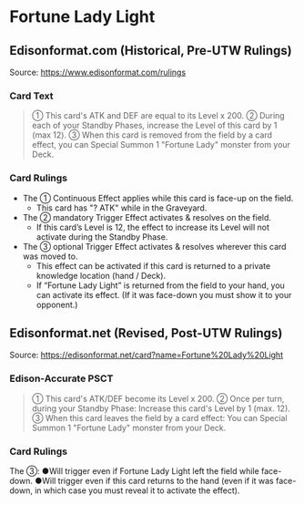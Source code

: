 # Fortune Lady Light

## Edisonformat.com (Historical, Pre-UTW Rulings)

Source: https://www.edisonformat.com/rulings

### Card Text

> ① This card's ATK and DEF are equal to its Level x 200. ② During each of your Standby Phases, increase the Level of this card by 1 (max 12). ③ When this card is removed from the field by a card effect, you can Special Summon 1 "Fortune Lady" monster from your Deck.

### Card Rulings

*   The ① Continuous Effect applies while this card is face-up on the field.
    *   This card has "? ATK" while in the Graveyard.
*   The ② mandatory Trigger Effect activates & resolves on the field.
    *   If this card’s Level is 12, the effect to increase its Level will not activate during the Standby Phase.
*   The ③ optional Trigger Effect activates & resolves wherever this card was moved to.
    *   This effect can be activated if this card is returned to a private knowledge location (hand / Deck).
    *   If “Fortune Lady Light” is returned from the field to your hand, you can activate its effect. (If it was face-down you must show it to your opponent.)

## Edisonformat.net (Revised, Post-UTW Rulings)

Source: https://edisonformat.net/card?name=Fortune%20Lady%20Light

### Edison-Accurate PSCT

> ① This card's ATK/DEF become its Level x 200.
> ② Once per turn, during your Standby Phase: Increase this card's Level by 1 (max. 12).
> ③ When this card leaves the field by a card effect: You can Special Summon 1 "Fortune Lady" monster from your Deck.

### Card Rulings

The ③:
●Will trigger even if Fortune Lady Light left the field while face-down.
●Will trigger even if this card returns to the hand (even if it was face-down, in which case you must reveal it to activate the effect).
            